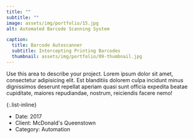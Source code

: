 ```yaml
---
title: ""
subtitle: ""
image: assets/img/portfolio/15.jpg
alt: Automated Barcode Scanning System

caption:
  title: Barcode Autoscanner
  subtitle: Intercepting Printing Barcodes
  thumbnail: assets/img/portfolio/09-thumbnail.jpg
---
```

Use this area to describe your project. Lorem ipsum dolor sit amet, consectetur adipisicing elit. Est blanditiis dolorem culpa incidunt minus dignissimos deserunt repellat aperiam quasi sunt officia expedita beatae cupiditate, maiores repudiandae, nostrum, reiciendis facere nemo!

{:.list-inline}
- Date: 2017
- Client: McDonald's Queenstown
- Category: Automation

